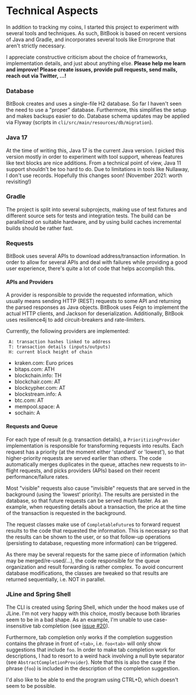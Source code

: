 # Technical Aspects
In addition to tracking my coins, I started this project to experiment with several
tools and techniques. As such, BitBook is based on recent versions of Java and Gradle,
and incorporates several tools like Errorprone that aren't strictly necessary.

I appreciate constructive criticism about the choice of frameworks, implementation 
details, and just about anything else. **Please help me learn and improve!
Please create issues, provide pull requests, send mails, reach out via Twitter, ...!**

### Database
BitBook creates and uses a single-file H2 database. So far I haven't seen the need to
use a "proper" database.
Furthermore, this simplifies the setup and makes backups easier to do.
Database schema updates may be applied via Flyway (scripts in `cli/src/main/resources/db/migration`).

### Java 17
At the time of writing this, Java 17 is the current Java version.
I picked this version mostly in order to experiment with tool support, whereas features like
text blocks are nice additions. From a technical point of view, Java 11 support shouldn't be too hard to do.
Due to limitations in tools like Nullaway, I don't use records. Hopefully this changes soon! (November 2021: worth revisiting!)

### Gradle 
The project is split into several subprojects, making use of test fixtures and
different source sets for tests and integration tests. The build can be
parallelized on suitable hardware, and by using build caches incremental builds
should be rather fast.

### Requests
BitBook uses several APIs to download address/transaction information.
In order to allow for several APIs and deal with failures while providing a good user experience,
there's quite a lot of code that helps accomplish this.

#### APIs and Providers
A provider is responsible to provide the requested information, which usually means sending HTTP (REST) requests to
some API and returning the parsed responses as Java objects.
BitBook uses Feign to implement the actual HTTP clients, and Jackson for deserialization.
Additionally, BitBook uses resilience4j to add circuit-breakers and rate-limiters.

Currently, the following providers are implemented:
```
 A: transaction hashes linked to address
 T: transaction details (inputs/outputs)
 H: current block height of chain
 ```

 * kraken.com: Euro prices
 * bitaps.com: ATH
 * blockchain.info: TH
 * blockchair.com: AT
 * blockcypher.com: AT
 * blockstream.info: A
 * btc.com: AT
 * mempool.space: A
 * sochain: A

#### Requests and Queue
For each type of result (e.g. transaction details), a `PrioritizingProvider` implementation
is responsible for transforming requests into results. Each request has a priority (at the moment either 'standard'
or 'lowest'), so that higher-priority requests are served earlier than others.
The code automatically merges duplicates in the queue, attaches new requests to in-flight requests, and picks
providers (APIs) based on their recent performance/failure rates.

Most "visible" requests also cause "invisible" requests that are served in the background (using the 'lowest' priority).
The results are persisted in the database, so that future requests can be served much faster.
As an example, when requesting details about a transaction, the price at the time of the transaction is requested in the
background.

The request classes make use of `CompletableFuture`s to forward request results to the code that
requested the information. This is necessary so that the results can be shown to the user, or so that follow-up
operations (persisting to database, requesting more information) can be triggered.

As there may be several requests for the same piece of information (which may be merged/re-used/...), the code
responsible for the queue organization and result forwarding is rather complex.
To avoid concurrent database modifications, the classes are tweaked so that results are returned sequentially, i.e.
NOT in parallel.

### JLine and Spring Shell
The CLI is created using Spring Shell, which under the hood makes use of JLine.
I'm not very happy with this choice, mostly because both libraries seem to be in a bad shape.
As an example, I'm unable to use case-insensitive tab completion (see [issue #20](https://github.com/C-Otto/BitBook/issues/20)).

Furthermore, tab completion only works if the completion suggestion contains the phrase in front of `<tab>`, i.e.
`foo<tab>` will only show suggestions that include `foo`. In order to make tab completion work for descriptions,
I had to resort to a weird hack involving a null byte separator (see `AbstractCompletionProvider`).
Note that this is also the case if the phrase (`foo`) is included in the description of the completion suggestion.

I'd also like to be able to end the program using CTRL+D, which doesn't seem to be possible.
